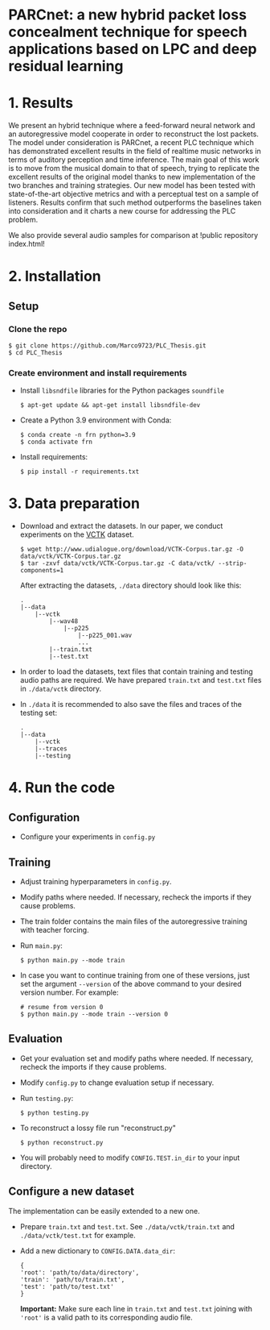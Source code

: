 # PARCnet: a new hybrid packet loss concealment technique for speech applications based on LPC and deep residual learning

# 1. Results

We present an hybrid technique where a feed-forward neural network and an autoregressive model cooperate in order to reconstruct the lost packets. The model under consideration is PARCnet, a recent PLC technique which has demonstrated excellent results in the field of realtime music networks in terms of auditory perception and time inference. The main goal of this work is to move from the musical domain to that of speech, trying to replicate the excellent results of the original model thanks to new implementation of the two branches and training strategies. Our new model has been tested with state-of-the-art objective metrics and with a perceptual test on a sample of listeners. Results confirm that such method outperforms the baselines taken into consideration and it charts a new course for addressing the PLC problem.

We also provide several audio samples for comparison at !public repository index.html!

# 2. Installation

## Setup

### Clone the repo

```
$ git clone https://github.com/Marco9723/PLC_Thesis.git
$ cd PLC_Thesis
```

### Create environment and install requirements

* Install `libsndfile` libraries for the Python packages `soundfile`
    ```
    $ apt-get update && apt-get install libsndfile-dev
    ```
* Create a Python 3.9 environment with Conda:
   ```
   $ conda create -n frn python=3.9
   $ conda activate frn
   ```
* Install requirements:
    ```
    $ pip install -r requirements.txt 
    ```

# 3. Data preparation

* Download and extract the datasets. In our paper, we conduct experiments on the [VCTK](https://datashare.ed.ac.uk/handle/10283/3443) dataset.
    ```
    $ wget http://www.udialogue.org/download/VCTK-Corpus.tar.gz -O data/vctk/VCTK-Corpus.tar.gz
    $ tar -zxvf data/vctk/VCTK-Corpus.tar.gz -C data/vctk/ --strip-components=1
    ```

  After extracting the datasets, `./data` directory should look like this:

    ```
    .
    |--data
        |--vctk
            |--wav48
                |--p225
                    |--p225_001.wav
                    ...
            |--train.txt   
            |--test.txt
    ```
* In order to load the datasets, text files that contain training and testing audio paths are required. We have
  prepared `train.txt` and `test.txt` files in `./data/vctk` directory.

* In `./data` it is recommended to also save the files and traces of the testing set: 

    ```
    .
    |--data
        |--vctk
        |--traces
        |--testing
    ```


# 4. Run the code

## Configuration

* Configure your experiments in `config.py` 

## Training

* Adjust training hyperparameters in `config.py`.

* Modify paths where needed. If necessary, recheck the imports if they cause problems.

* The train folder contains the main files of the autoregressive training with teacher forcing.

* Run `main.py`:
    ```
    $ python main.py --mode train
    ```
* In case you want to continue training from one of these versions, just set the argument `--version` of the above command to your desired version number. For example:
    ```
    # resume from version 0
    $ python main.py --mode train --version 0
    ```

## Evaluation  

* Get your evaluation set and modify paths where needed. If necessary, recheck the imports if they cause problems.
  
* Modify `config.py` to change evaluation setup if necessary.
  
* Run `testing.py`:
    ```
    $ python testing.py 
    ```
    
* To reconstruct a lossy file run "reconstruct.py"
    ```
    $ python reconstruct.py 
    ```

* You will probably need to modify `CONFIG.TEST.in_dir` to your input directory.
  

## Configure a new dataset   

The implementation can be easily extended to a new one.

* Prepare `train.txt` and `test.txt`. See `./data/vctk/train.txt` and `./data/vctk/test.txt` for example.

* Add a new dictionary to `CONFIG.DATA.data_dir`:
    ```
    {
    'root': 'path/to/data/directory',
    'train': 'path/to/train.txt',
    'test': 'path/to/test.txt'
    }
    ```
  **Important:** Make sure each line in `train.txt` and `test.txt` joining with `'root'` is a valid path to its
  corresponding audio file.




